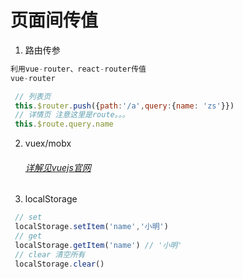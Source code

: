 # 页面间传值


   1. 路由传参

```javascript
利用vue-router、react-router传值
vue-router
```
   ```javascript
    // 列表页
    this.$router.push({path:'/a',query:{name: 'zs'}})
    // 详情页 注意这里是route。。。
    this.$route.query.name
   ```
   2. vuex/mobx
      
      ###### [详解见vuejs官网](https://cn.vuejs.org/)
   3. localStorage
   ```javascript
    // set
    localStorage.setItem('name','小明')
    // get 
    localStorage.getItem('name') // '小明'
    // clear 清空所有
    localStorage.clear()
   ```
